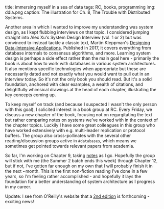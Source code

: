 title: immersing myself in a sea of data
tags: RC, books, programming
img: ddia.png
caption: The illustration for Ch. 8, The Trouble with Distributed Systems.

Another area in which I wanted to improve my understanding was system design, as I kept flubbing interviews on that topic. I considered jumping straight into Alex Xu's System Design Interview (vol. 1 or 2) but was convinced to instead tackle a classic text, Martin Kleppman's [Designing Data-Intensive Applications](https://dataintensive.net/). Published in 2017, it covers everything from database internals to consensus algorithms, and more. Learning system design is perhaps a side effect rather than the main goal here - primarily the book is about how to work with databases in various system architectures. It also mentions specific technologies when appropriate but these are necessarily dated and not exactly what you would want to pull out in an interview today. So it's not the only book you should read. But it's a solid foundation, anchored with clear examples, a wealth of citations, and delightfully whimsical drawings at the head of each chapter, illustrating the key  concepts coming up.

To keep myself on track (and because I suspected I wasn't the only person with this goal), I solicited interest in a book group at RC. Every Friday, we discuss a new chapter of the book, focusing not on regurgitating the text but rather comparing notes on systems we've worked with in the context of the chapter topics. Luckily I have some great colleagues in this group who have worked extensively with e.g. multi-leader replication or protocol buffers. The group also cross-pollinates with the several other reading/discussion groups active in `#databases`, which means we sometimes get pointed towards relevant papers from academia.

So far, I'm working on Chapter 9, taking [notes](https://docs.google.com/document/d/1Nvlz31bHdwPFLOHl9k9YaxBIQwaO-92efeTh7gvJsAg/edit) as I go. Hopefully the group will stick with me (the Summer 2 batch ends this week) through Chapter 12, but if not, I've gotten far enough on my own that I will probably finish it in the next ~month. This is the first non-fiction reading I've done in a few years, so I'm feeling rather accomplished - and hopefully it lays the foundation for a better understanding of system architecture as I progress in my career.

Update: I see from O'Reilly's website that a [2nd edition](https://www.oreilly.com/library/view/designing-data-intensive-applications/9781098119058/) is forthcoming - exciting news!